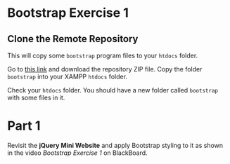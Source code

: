 # Bootstrap Exercise 1

## Clone the Remote Repository

This will copy some ``bootstrap`` program files to your ``htdocs`` folder.  

Go to [this link](https://github.com/barcaxi/csd2024/tree/main) and download the repository ZIP file.  Copy the folder ``bootstrap`` into your XAMPP ``htdocs`` folder.

Check your ``htdocs`` folder.  You should have a new folder called ``bootstrap`` with some files in it.


# Part 1 

Revisit the **jQuery Mini Website** and apply Bootstrap styling to it as shown in the video *Bootstrap Exercise 1* on BlackBoard.


